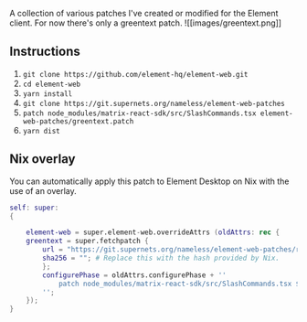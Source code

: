 A collection of various patches I've created or modified for the Element client.
For now there's only a greentext patch.
![[images/greentext.png]]
## Instructions
1. `git clone https://github.com/element-hq/element-web.git`
2. `cd element-web`
3. `yarn install`
4. `git clone https://git.supernets.org/nameless/element-web-patches`
7. `patch node_modules/matrix-react-sdk/src/SlashCommands.tsx element-web-patches/greentext.patch`
8. `yarn dist`

## Nix overlay
You can automatically apply this patch to Element Desktop on Nix with the use of an overlay.
```nix
self: super:
{

	element-web = super.element-web.overrideAttrs (oldAttrs: rec {
  	greentext = super.fetchpatch {
	    url = "https://git.supernets.org/nameless/element-web-patches/raw/branch/main/greentext.patch";
   		sha256 = ""; # Replace this with the hash provided by Nix.
 		};
		configurePhase = oldAttrs.configurePhase + ''
			patch node_modules/matrix-react-sdk/src/SlashCommands.tsx ${greentext}
		'';
	});
}
```
